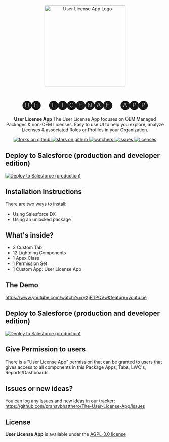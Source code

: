 <div align="center">
  <img src="[https://appexchange.salesforce.com/image_host/e0ebcae5-543d-4614-806c-23bcc9b71214.png])" width="256" alt="User License App Logo" />
  <h1>
    🅤🅔 &nbsp;&nbsp; 🅛🅘🅒🅔🅝🅐🅔 &nbsp;&nbsp;  🅐🅟🅟
  </h1>
  <p>
    <b>User License App</b> The User License App focuses on OEM Managed Packages & non-OEM Licenses. Easy to use UI to help you explore, analyze Licenses & associated Roles or Profiles in your Organization.
  </p>
  <a href="https://github.com/pranavbhatthero/The-User-License-App/network/members">
    <img alt="forks on github" src="https://img.shields.io/github/forks/VinceFINET/MyDevHubApplication?style=flat-square&logoColor=blue">
  </a>
  <a href="https://github.com/pranavbhatthero/The-User-License-App/stargazers">
    <img alt="stars on github" src="https://img.shields.io/github/stars/VinceFINET/MyDevHubApplication?style=flat-square">
  </a>
  <a href="https://github.com/pranavbhatthero/The-User-License-App/watchers">
    <img alt="watchers" src="https://img.shields.io/github/watchers/VinceFINET/MyDevHubApplication?style=flat-square">
  </a>
  <a href="https://github.com/pranavbhatthero/The-User-License-App/issues">
    <img alt="issues" src="https://img.shields.io/github/issues-raw/VinceFINET/MyDevHubApplication?style=flat-square">
  </a>
  <a href="https://opensource.org/licenses/MIT">
    <img alt="licenses" src="https://img.shields.io/badge/License-MIT-yellow.svg">
  </a>
</div>

## Deploy to Salesforce (production and developer edition)

<a href="https://githubsfdeploy.herokuapp.com/app/githubdeploy/VinceFINET/MyDevHubApplication?ref=master">
  <img alt="Deploy to Salesforce (production)" src="https://raw.githubusercontent.com/afawcett/githubsfdeploy/master/deploy.png">
</a>

## Installation Instructions

There are two ways to install:

-   Using Salesforce DX
-   Using an unlocked package


## What's inside?

- 3 Custom Tab
- 12 Lightning Components
- 1 Apex Class
- 1 Permission Set
- 1 Custom App: User License App

## The Demo

https://www.youtube.com/watch?v=ryXjFI1PQVw&feature=youtu.be

## Deploy to Salesforce (production and developer edition)

<a href="https://githubsfdeploy.herokuapp.com/app/githubdeploy/VinceFINET/MyDevHubApplication?ref=master">
  <img alt="Deploy to Salesforce (production)" src="https://raw.githubusercontent.com/afawcett/githubsfdeploy/master/deploy.png">
</a>

## Give Permission to users 

There is a "User License App" permission that can be granted to users that gives access to all components in this Package Apps, Tabs, LWC's, Reports/Dashboards. 

## Issues or new ideas?

You can log any issues and new ideas in our tracker: https://github.com/pranavbhatthero/The-User-License-App/issues

## License

<b>User License App</b> is available under the [AGPL-3.0 license](LICENSE.md)
